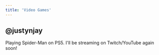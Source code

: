 ```yaml
---
title: 'Video Games'
---
```

## @justynjay

Playing Spider-Man on PS5. I'll be streaming on Twitch/YouTube again soon!



